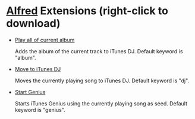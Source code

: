 # [Alfred](http://alfredapp.com/) Extensions (right-click to download)

* [Play all of current album](https://github.com/cpoirier/tools/raw/master/itunes/Play%20all%20of%20current%20album.alfredextension)

    Adds the album of the current track to iTunes DJ. Default keyword is "album".
  
* [Move to iTunes DJ](https://github.com/cpoirier/tools/raw/master/itunes/Move%20to%20iTunes%20DJ.alfredextension) 

    Moves the currently playing song to iTunes DJ. Default keyword is "dj".
  
* [Start Genius](https://github.com/cpoirier/tools/raw/master/itunes/Start%20Genius.alfredextension) 

    Starts iTunes Genius using the currently playing song as seed. Default keyword is "genius".
